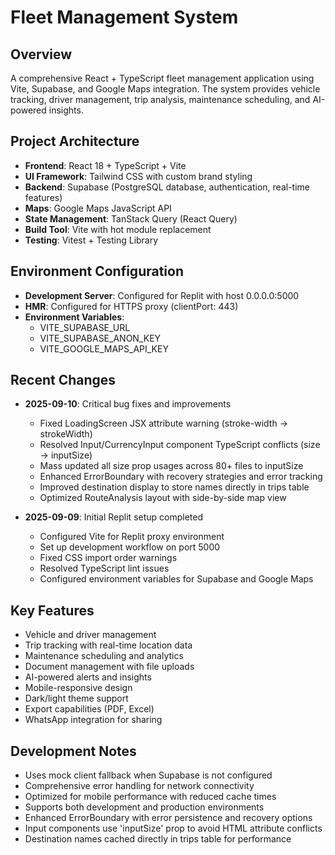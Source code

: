 # Fleet Management System

## Overview
A comprehensive React + TypeScript fleet management application using Vite, Supabase, and Google Maps integration. The system provides vehicle tracking, driver management, trip analysis, maintenance scheduling, and AI-powered insights.

## Project Architecture
- **Frontend**: React 18 + TypeScript + Vite
- **UI Framework**: Tailwind CSS with custom brand styling
- **Backend**: Supabase (PostgreSQL database, authentication, real-time features)
- **Maps**: Google Maps JavaScript API
- **State Management**: TanStack Query (React Query)
- **Build Tool**: Vite with hot module replacement
- **Testing**: Vitest + Testing Library

## Environment Configuration
- **Development Server**: Configured for Replit with host 0.0.0.0:5000
- **HMR**: Configured for HTTPS proxy (clientPort: 443)
- **Environment Variables**: 
  - VITE_SUPABASE_URL
  - VITE_SUPABASE_ANON_KEY
  - VITE_GOOGLE_MAPS_API_KEY

## Recent Changes
- **2025-09-10**: Critical bug fixes and improvements
  - Fixed LoadingScreen JSX attribute warning (stroke-width → strokeWidth)
  - Resolved Input/CurrencyInput component TypeScript conflicts (size → inputSize)
  - Mass updated all size prop usages across 80+ files to inputSize
  - Enhanced ErrorBoundary with recovery strategies and error tracking
  - Improved destination display to store names directly in trips table
  - Optimized RouteAnalysis layout with side-by-side map view
  
- **2025-09-09**: Initial Replit setup completed
  - Configured Vite for Replit proxy environment
  - Set up development workflow on port 5000
  - Fixed CSS import order warnings
  - Resolved TypeScript lint issues
  - Configured environment variables for Supabase and Google Maps

## Key Features
- Vehicle and driver management
- Trip tracking with real-time location data
- Maintenance scheduling and analytics
- Document management with file uploads
- AI-powered alerts and insights
- Mobile-responsive design
- Dark/light theme support
- Export capabilities (PDF, Excel)
- WhatsApp integration for sharing

## Development Notes
- Uses mock client fallback when Supabase is not configured
- Comprehensive error handling for network connectivity
- Optimized for mobile performance with reduced cache times
- Supports both development and production environments
- Enhanced ErrorBoundary with error persistence and recovery options
- Input components use 'inputSize' prop to avoid HTML attribute conflicts
- Destination names cached directly in trips table for performance